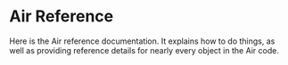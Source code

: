 # Air Reference

Here is the Air reference documentation. It explains how to do things, as well as providing reference details for nearly every object in the Air code.